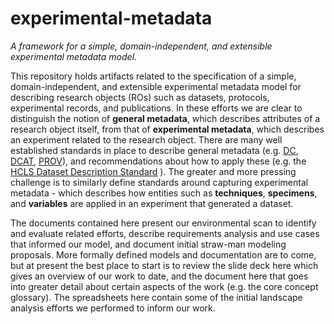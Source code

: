 # experimental-metadata
*A framework for a simple, domain-independent, and extensible experimental metadata model.*

This repository holds artifacts related to the specification of a simple, domain-independent, and extensible experimental metadata model for describing research objects (ROs) such as datasets, protocols, experimental records, and publications. In these efforts we are clear to distinguish the notion of **general metadata**, which describes attributes of a research object itself, from that of **experimental metadata**, which describes an experiment related to the research object. There are many well established standards in place to describe general metadata (e.g. [DC](http://dublincore.org/), [DCAT](http://www.w3.org/TR/vocab-dcat/), [PROV](http://www.w3.org/TR/prov-o/)), and recommendations about how to apply these (e.g. the [HCLS Dataset Description Standard](http://www.w3.org/2001/sw/hcls/notes/hcls-dataset/) ). The greater and more pressing challenge is to similarly define standards around capturing experimental metadata - which describes how entities such as **techniques**, **specimens**, and **variables** are applied in an experiment that generated a dataset.


The documents contained here present our environmental scan to identify and evaluate related efforts, describe requirements analysis and use cases that informed our model, and document initial straw-man modeling proposals.  More formally defined models and documentation are to come, but at present the best place to start is to review the slide deck here which gives an overview of our work to date, and the document here that goes into greater detail about certain aspects of the work (e.g. the core concept glossary). The spreadsheets here contain some of the initial landscape analysis efforts we performed to inform our work.
